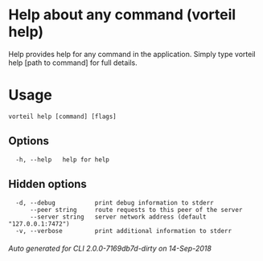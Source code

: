 # Help about any command (vorteil help)

Help provides help for any command in the application.
Simply type vorteil help [path to command] for full details.

# Usage

```
vorteil help [command] [flags]
```

## Options

```
  -h, --help   help for help
```

## Hidden options

```
  -d, --debug           print debug information to stderr
      --peer string     route requests to this peer of the server
      --server string   server network address (default "127.0.0.1:7472")
  -v, --verbose         print additional information to stderr
```


###### Auto generated for CLI 2.0.0-7169db7d-dirty on 14-Sep-2018
